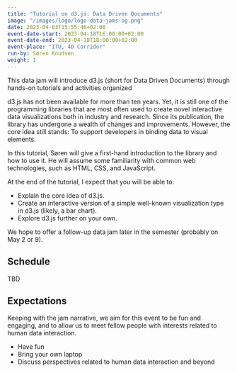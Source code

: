 ```yaml
---
title: "Tutorial on d3.js: Data Driven Documents"
image: "/images/logo/logo-data-jams-og.png"
date: 2023-04-03T15:55:46+02:00
event-date-start: 2023-04-18T16:00:00+02:00
event-date-end: 2023-04-18T18:00:00+02:00
event-place: "ITU, 4D Corridor"
run-by: Søren Knudsen
weight: 1
---
```


This data jam will introduce d3.js (short for Data Driven Documents) through hands-on tutorials and activities organized

d3.js has not been available for more than ten years. Yet, it is still one of the programming libraries that are most often used to create novel interactive data visualizations both in industry and research. Since its publication, the library has undergone a wealth of changes and improvements. However, the core idea still stands: To support developers in binding data to visual elements. 

In this tutorial, Søren will give a first-hand introduction to the library and how to use it. He will assume some familiarity with common web technologies, such as HTML, CSS, and JavaScript. 

At the end of the tutorial, I expect that you will be able to:
* Explain the core idea of d3.js.
* Create an interactive version of a simple well-known visualization type in d3.js (likely, a bar chart).
* Explore d3.js further on your own.

We hope to offer a follow-up data jam later in the semester (probably on May 2 or 9). 

## Schedule 

TBD

<!-- We loosely follow this plan but are open to drop-ins as time permits.   -->

<!-- | 16.00 | Light introduction to Stable Diffusion and setup
| 16.20 | Introduction to the activity 
| 16.30 | Experiment with text-to-image to create visualization prototypes 
| 17.00 | Check in and informal chat 
| 17.15 | Draw sketches to be used and experiment with the image-to-image approach 
| 17.45 | Reflections, wrap-up, and informal chat -->

## Expectations

Keeping with the jam narrative, we aim for this event to be fun and engaging, and to allow us to meet fellow people with interests related to human data interaction.

* Have fun 
* Bring your own laptop 
* Discuss perspectives related to human data interaction and beyond 
